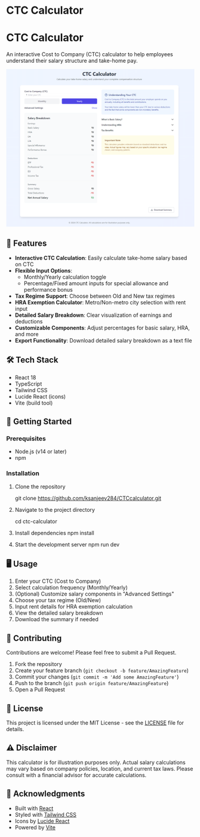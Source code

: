 # CTC Calculator

# CTC Calculator

An interactive Cost to Company (CTC) calculator to help employees understand their salary structure and take-home pay.

![CTC Calculator Screenshot](screenshot.png)

## 🚀 Features

- **Interactive CTC Calculation**: Easily calculate take-home salary based on CTC
- **Flexible Input Options**: 
  - Monthly/Yearly calculation toggle
  - Percentage/Fixed amount inputs for special allowance and performance bonus
- **Tax Regime Support**: Choose between Old and New tax regimes
- **HRA Exemption Calculator**: Metro/Non-metro city selection with rent input
- **Detailed Salary Breakdown**: Clear visualization of earnings and deductions
- **Customizable Components**: Adjust percentages for basic salary, HRA, and more
- **Export Functionality**: Download detailed salary breakdown as a text file

## 🛠️ Tech Stack

- React 18
- TypeScript
- Tailwind CSS
- Lucide React (icons)
- Vite (build tool)

## 🏁 Getting Started

### Prerequisites

- Node.js (v14 or later)
- npm

### Installation

1. Clone the repository
   
   git clone https://github.com/ksanjeev284/CTCcalculator.git
   
2. Navigate to the project directory
   
    cd ctc-calculator
   
3. Install dependencies
   npm install

4. Start the development server
   npm run dev


## 🖥️ Usage

1. Enter your CTC (Cost to Company)
2. Select calculation frequency (Monthly/Yearly)
3. (Optional) Customize salary components in "Advanced Settings"
4. Choose your tax regime (Old/New)
5. Input rent details for HRA exemption calculation
6. View the detailed salary breakdown
7. Download the summary if needed

## 🤝 Contributing

Contributions are welcome! Please feel free to submit a Pull Request.

1. Fork the repository
2. Create your feature branch (`git checkout -b feature/AmazingFeature`)
3. Commit your changes (`git commit -m 'Add some AmazingFeature'`)
4. Push to the branch (`git push origin feature/AmazingFeature`)
5. Open a Pull Request

## 📄 License

This project is licensed under the MIT License - see the [LICENSE](LICENSE) file for details.

## ⚠️ Disclaimer

This calculator is for illustration purposes only. Actual salary calculations may vary based on company policies, location, and current tax laws. Please consult with a financial advisor for accurate calculations.

## 🙏 Acknowledgments

- Built with [React](https://reactjs.org/)
- Styled with [Tailwind CSS](https://tailwindcss.com/)
- Icons by [Lucide React](https://lucide.dev/)
- Powered by [Vite](https://vitejs.dev/)

   


